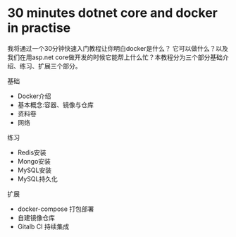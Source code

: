 # 30 minutes dotnet core and docker in practise

我将通过一个30分钟快速入门教程让你明白docker是什么？ 它可以做什么？以及我们在用asp.net core做开发的时候它能帮上什么忙？本教程分为三个部分基础介绍、练习、扩展三个部分。

基础

* Docker介绍
* 基本概念:容器、镜像与仓库
* 资料卷
* 网络

练习

* Redis安装
* Mongo安装
* MySQL安装
* MySQL持久化 

扩展

* docker-compose 打包部署
* 自建镜像仓库
* Gitalb CI 持续集成

## 



